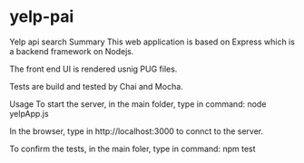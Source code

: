 # yelp-pai
Yelp api search
Summary
This web application is based on Express which is a backend framework on Nodejs.

The front end UI is rendered usnig PUG files.

Tests are build and tested by Chai and Mocha.

Usage
To start the server, in the main folder, type in command: node yelpApp.js

In the browser, type in http://localhost:3000 to connct to the server.

To confirm the tests, in the main foler, type in command: npm test
